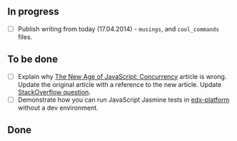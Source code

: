 ## In progress ##

- [ ] Publish writing from today (17.04.2014) - `musings`, and `cool_commands` files.

## To be done ##

- [ ] Explain why [The New Age of JavaScript: Concurrency](http://valera-rozuvan.github.io/nintoku/new/age/javascript/concurrency/the-new-age-of-javascript-concurrency/) article is wrong. Update the original article with a reference to the new article. Update [StackOverflow question](http://stackoverflow.com/questions/22800157/firefox-javascript-concurrency).
- [ ] Demonstrate how you can run JavaScript Jasmine tests in [edx-platform](https://github.com/edx/edx-platform) without a dev environment.

## Done ##
